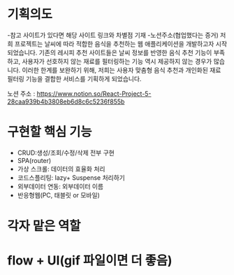 # 기획의도
-참고 사이트가 있다면 해당 사이트 링크와 차별점 기재
-노션주소(협업했다는 증거)
저희 프로젝트는 날씨에 따라 적합한 음식을 추천하는 웹 애플리케이션을 개발하고자 시작되었습니다. 기존의 레시피 추천 사이트들은 날씨 정보를 반영한 음식 추천 기능이 부족하고, 사용자가 선호하지 않는 재료를 필터링하는 기능 역시 제공하지 않는 경우가 많습니다. 이러한 한계를 보완하기 위해, 저희는 사용자 맞춤형 음식 추천과 개인화된 재료 필터링 기능을 결합한 서비스를 기획하게 되었습니다.

노션 주소 : https://www.notion.so/React-Project-5-28caa939b4b3808eb6d8c6c5236f855b
# 구현할 핵심 기능
- CRUD:생성/조회/수정/삭제 전부 구현
- SPA(router)
- 가상 스크롤: 데이터의 효율화 처리
- 코드스플리팅: lazy+ Suspense 처리하기 
- 외부데이터 연동: 외부데이터 이름
- 반응형웹(PC, 태블릿 or 모바일)
# 각자 맡은 역할 
# flow +  UI(gif 파일이면 더 좋음)

